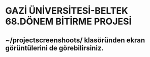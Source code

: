 # GAZİ ÜNİVERSİTESİ-BELTEK 68.DÖNEM BİTİRME PROJESİ

## ~/projectscreenshoots/ klasöründen ekran görüntülerini de görebilirsiniz.

